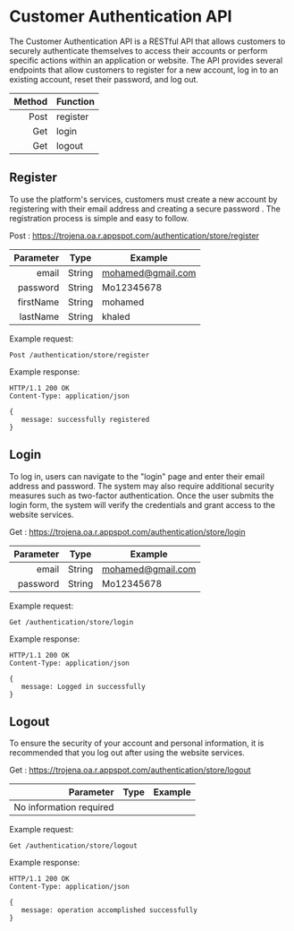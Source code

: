 # Customer Authentication API

The Customer Authentication API is a RESTful API that allows customers to securely authenticate themselves to access their accounts or perform specific actions within an application or website. The API provides several endpoints that allow customers to register for a new account, log in to an existing account, reset their password, and log out.

| Method | Function   |
|-------:|------------|
|   Post | register |
|    Get | login     |
|  Get | logout |


## Register

To use the platform's services, customers must create a new account by registering with their email address and creating a secure password . The registration process is simple and easy to follow.

Post :  https://trojena.oa.r.appspot.com/authentication/store/register

|   Parameter | Type         | Example           |
|------------:|--------------|-------------------|
|  email | String          | mohamed@gmail.com |
| password | String | Mo12345678        |
|  firstName | String       | mohamed           |
|  lastName | String         | khaled            |

Example request:
```
Post /authentication/store/register
```
Example response:

```
HTTP/1.1 200 OK
Content-Type: application/json

{
   message: successfully registered
}
```

## Login

To log in, users can navigate to the "login" page and enter their email address and password. The system may also require additional security measures such as two-factor authentication. Once the user submits the login form, the system will verify the credentials and grant access to the website services.

Get :  https://trojena.oa.r.appspot.com/authentication/store/login

|   Parameter | Type                  | Example |
|------------:|-----------------------|---------|
|  email | String              | mohamed@gmail.com       |
|  password | String              | Mo12345678       |

Example request:
```
Get /authentication/store/login
```
Example response:

```
HTTP/1.1 200 OK
Content-Type: application/json

{
   message: Logged in successfully
}
```

## Logout

To ensure the security of your account and personal information, it is recommended that you log out after using the website services.

Get :  https://trojena.oa.r.appspot.com/authentication/store/logout

|   Parameter | Type                   | Example |
|------------:|------------------------|---------|
|  No information required      |

Example request:
```
Get /authentication/store/logout
```
Example response:

```
HTTP/1.1 200 OK
Content-Type: application/json

{
   message: operation accomplished successfully
}
```
